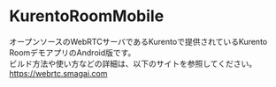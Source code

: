 # KurentoRoomMobile

オープンソースのWebRTCサーバであるKurentoで提供されているKurento RoomデモアプリのAndroid版です。  
ビルド方法や使い方などの詳細は、以下のサイトを参照してください。  
https://webrtc.smagai.com

